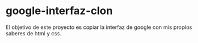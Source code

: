 # google-interfaz-clon
El objetivo de este proyecto es copiar la interfaz de google con mis propios saberes de html y css.
